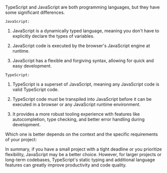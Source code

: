 TypeScript and JavaScript are both programming languages, but they have some significant differences.

`JavaScript:`
1. JavaScript is a dynamically typed language, meaning you don't have to explicitly declare the types of variables.

2. JavaScript code is executed by the browser's JavaScript engine at runtime.

3. JavaScript has a flexible and forgiving syntax, allowing for quick and easy development.


`TypeScript:`
1. TypeScript is a superset of JavaScript, meaning any JavaScript code is valid TypeScript code.

2. TypeScript code must be transpiled into JavaScript before it can be executed in a browser or any JavaScript runtime environment.

3. It provides a more robust tooling experience with features like autocompletion, type checking, and better error handling during development.


Which one is better depends on the context and the specific requirements of your project:


In summary, if you have a small project with a tight deadline or you prioritize flexibility, JavaScript may be a better choice. However, for larger projects or long-term codebases, TypeScript's static typing and additional language features can greatly improve productivity and code quality.